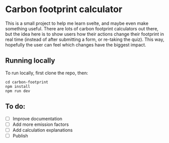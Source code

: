 # Carbon footprint calculator

This is a small project to help me learn svelte, and maybe even make something
useful. There are lots of carbon footprint calculators out there, but the idea
here is to show users how their actions change their footprint in real time
(instead of after submitting a form, or re-taking the quiz). This way, hopefully
the user can feel which changes have the biggest impact.

## Running locally

To run locally, first clone the repo, then:

```
cd carbon-footprint
npm install
npm run dev
```

## To do:

- [ ] Improve documentation
- [ ] Add more emission factors
- [ ] Add calculation explanations
- [ ] Publish
